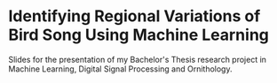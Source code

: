 # Identifying Regional Variations of Bird Song Using Machine Learning

Slides for the presentation of my Bachelor's Thesis research project in Machine Learning, Digital Signal Processing and Ornithology.

